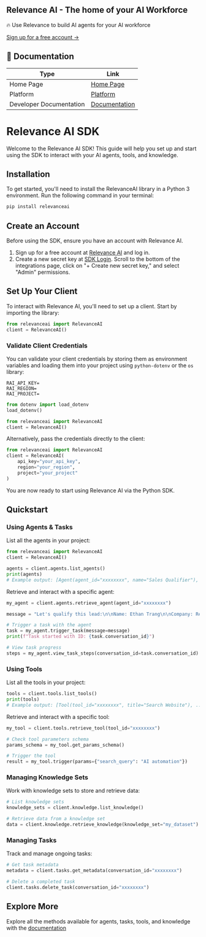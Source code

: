 ## Relevance AI - The home of your AI Workforce

🔥 Use Relevance to build AI agents for your AI workforce

[Sign up for a free account ->](https://app.relevanceai.com)

## 🧠 Documentation

| Type      | Link |
| ------------- | ----------- |
| Home Page | [Home Page](https://relevanceai.com/) |
| Platform | [Platform](https://app.relevanceai.com/) |
| Developer Documentation | [Documentation](https://sdk.relevanceai.com/) |

# Relevance AI SDK

Welcome to the Relevance AI SDK! This guide will help you set up and start using the SDK to interact with your AI agents, tools, and knowledge.

## Installation

To get started, you'll need to install the RelevanceAI library in a Python 3 environment. Run the following command in your terminal:

```bash
pip install relevanceai
```

## Create an Account

Before using the SDK, ensure you have an account with Relevance AI.

1. Sign up for a free account at [Relevance AI](https://app.relevanceai.com) and log in.
2. Create a new secret key at [SDK Login](https://app.relevanceai.com/login/sdk). Scroll to the bottom of the integrations page, click on "+ Create new secret key," and select "Admin" permissions.

## Set Up Your Client

To interact with Relevance AI, you'll need to set up a client. Start by importing the library:

```python
from relevanceai import RelevanceAI
client = RelevanceAI()
```

### Validate Client Credentials

You can validate your client credentials by storing them as environment variables and loading them into your project using `python-dotenv` or the `os` library:

```env
RAI_API_KEY=
RAI_REGION=
RAI_PROJECT=
```

```python
from dotenv import load_dotenv
load_dotenv()

from relevanceai import RelevanceAI
client = RelevanceAI()
```

Alternatively, pass the credentials directly to the client:

```python
from relevanceai import RelevanceAI
client = RelevanceAI(
    api_key="your_api_key", 
    region="your_region", 
    project="your_project"
)
```

You are now ready to start using Relevance AI via the Python SDK.

## Quickstart

### Using Agents & Tasks

List all the agents in your project:

```python
from relevanceai import RelevanceAI
client = RelevanceAI()

agents = client.agents.list_agents()
print(agents)
# Example output: [Agent(agent_id="xxxxxxxx", name="Sales Qualifier"), ...]
```

Retrieve and interact with a specific agent:

```python
my_agent = client.agents.retrieve_agent(agent_id="xxxxxxxx")

message = "Let's qualify this lead:\n\nName: Ethan Trang\n\nCompany: Relevance AI\n\nEmail: ethan@relevanceai.com"

# Trigger a task with the agent
task = my_agent.trigger_task(message=message)
print(f"Task started with ID: {task.conversation_id}")

# View task progress
steps = my_agent.view_task_steps(conversation_id=task.conversation_id)
```

### Using Tools

List all the tools in your project:

```python
tools = client.tools.list_tools()
print(tools)
# Example output: [Tool(tool_id="xxxxxxxx", title="Search Website"), ...]
```

Retrieve and interact with a specific tool:

```python
my_tool = client.tools.retrieve_tool(tool_id="xxxxxxxx")

# Check tool parameters schema
params_schema = my_tool.get_params_schema()

# Trigger the tool
result = my_tool.trigger(params={"search_query": "AI automation"})
```

### Managing Knowledge Sets

Work with knowledge sets to store and retrieve data:

```python
# List knowledge sets
knowledge_sets = client.knowledge.list_knowledge()

# Retrieve data from a knowledge set
data = client.knowledge.retrieve_knowledge(knowledge_set="my_dataset")
```

### Managing Tasks

Track and manage ongoing tasks:

```python
# Get task metadata
metadata = client.tasks.get_metadata(conversation_id="xxxxxxxx")

# Delete a completed task
client.tasks.delete_task(conversation_id="xxxxxxxx")
```

## Explore More

Explore all the methods available for agents, tasks, tools, and knowledge with the [documentation](https://sdk.relevanceai.com/)
